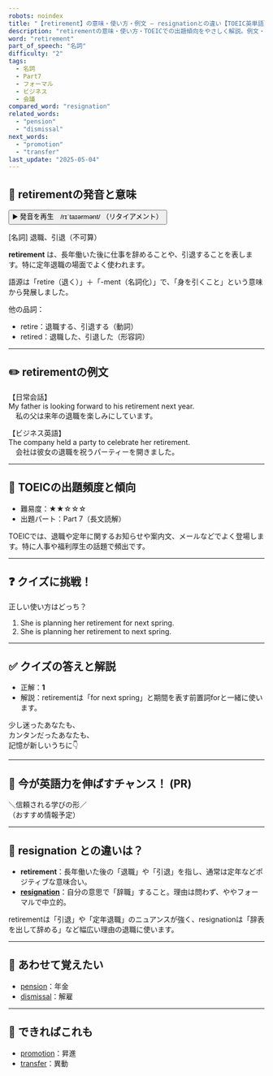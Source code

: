 ```yaml
---
robots: noindex
title: "【retirement】の意味・使い方・例文 ― resignationとの違い【TOEIC英単語】"
description: "retirementの意味・使い方・TOEICでの出題傾向をやさしく解説。例文・クイズ付きでresignationとの違いもわかりやすく学べます。"
word: "retirement"
part_of_speech: "名詞"
difficulty: "2"
tags:
  - 名詞
  - Part7
  - フォーマル
  - ビジネス
  - 会議
compared_word: "resignation"
related_words:
  - "pension"
  - "dismissal"
next_words:
  - "promotion"
  - "transfer"
last_update: "2025-05-04"
---
```


## 🔰 retirementの発音と意味

<button class="play-audio" onclick="playTTS('retirement')">
  <span class="play-audio-main">
    ▶️ 発音を再生　/rɪˈtaɪərmənt/
  </span>
  <span class="play-audio-sub">
    （リタイアメント）
  </span>
</button>

[名詞] 退職、引退（不可算）

**retirement** は、長年働いた後に仕事を辞めることや、引退することを表します。特に定年退職の場面でよく使われます。

語源は「retire（退く）」＋「-ment（名詞化）」で、「身を引くこと」という意味から発展しました。

他の品詞：  
- retire：退職する、引退する（動詞）
- retired：退職した、引退した（形容詞）

---

## ✏️ retirementの例文

【日常会話】  
My father is looking forward to his retirement next year.  
　私の父は来年の退職を楽しみにしています。

【ビジネス英語】  
The company held a party to celebrate her retirement.  
　会社は彼女の退職を祝うパーティーを開きました。

---

## 🎯 TOEICの出題頻度と傾向

- 難易度：★★☆☆☆
- 出題パート：Part 7（長文読解）

TOEICでは、退職や定年に関するお知らせや案内文、メールなどでよく登場します。特に人事や福利厚生の話題で頻出です。

---

## ❓ クイズに挑戦！

正しい使い方はどっち？

1. She is planning her retirement for next spring.  
2. She is planning her retirement to next spring.

---

## ✅ クイズの答えと解説

- 正解：**1**
- 解説：retirementは「for next spring」と期間を表す前置詞forと一緒に使います。

少し迷ったあなたも、  
カンタンだったあなたも、  
記憶が新しいうちに👇️

---

## 🚀 今が英語力を伸ばすチャンス！ (PR)

<div class="info-center">
＼信頼される学びの形／<br>  
（おすすめ情報予定）
</div>

---

## 🤔  resignation との違いは？

- **retirement**：長年働いた後の「退職」や「引退」を指し、通常は定年などポジティブな意味合い。
- **[resignation](/word/resignation)**：自分の意思で「辞職」すること。理由は問わず、ややフォーマルで中立的。

retirementは「引退」や「定年退職」のニュアンスが強く、resignationは「辞表を出して辞める」など幅広い理由の退職に使います。

---

## 🧩 あわせて覚えたい

- [pension](/word/pension)：年金
- [dismissal](/word/dismissal)：解雇

---

## 📖 できればこれも

- [promotion](/word/promotion)：昇進
- [transfer](/word/transfer)：異動

<!-- cvid: aid45_bid44 -->
